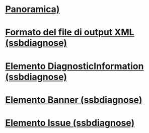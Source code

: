 # [Panoramica)](ssbdiagnose-utility-service-broker.md)  
# [Formato del file di output XML (ssbdiagnose)](xml-output-file-format-ssbdiagnose.md)  
# [Elemento DiagnosticInformation (ssbdiagnose)](diagnosticinformation-element-ssbdiagnose.md)  
# [Elemento Banner (ssbdiagnose)](banner-element-ssbdiagnose.md)  
# [Elemento Issue (ssbdiagnose)](issue-element-ssbdiagnose.md)  
